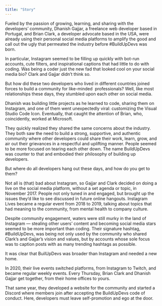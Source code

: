 ```yaml
---
title: "Story"
---
```


Fueled by the passion of growing, learning, and sharing with the developers’ community, Dhanish Gajjar, a freelance web developer based in Portugal, and Brian Clark, a developer advocate based in the USA, were already using their personal social media platforms to amplify the good and call out the ugly that permeated the industry before #BuildUpDevs was born.

In particular, Instagram seemed to be filling up quickly with bot-run accounts, cute filters, and inspirational captions that had little to do with coding. Was being a coder just the new fad that looked cool on your social media bio? Clark and Gajjar didn’t think so.

But how did these two developers who lived in different countries joined forces to build a community for like-minded  professionals? Well, like most relationships these days, they stumbled upon each other on social media. 

Dhanish was building little projects as he learned to code, sharing them on Instagram, and one of them went unexpectedly viral: customizing the Visual Studio Code Icon. Eventually, that caught the attention of Brian, who, coincidently, worked at Microsoft.

They quickly realized they shared the same concerns about the industry. They both saw the need to build a strong, supportive, and authentic community where other developers could share their work, learn, grow, and air out their grievances in a respectful and uplifting manner. People seemed to be more focused on tearing each other down. The name BuildUpDevs was counter to that and embodied their philosophy of building up developers. 

But where do all developers hang out these days, and how do you get to them?

Not all is (that) bad about Instagram, so Gajjar and Clark decided on doing a live on the social media platform, without a set agenda or topic, in November 2017. People not only tuned in and engaged, but brought up the issues they’d like to see discussed in future online hangouts. Instagram Lives became a regular event from 2018 to 2019, talking about topics that had meaning to the community, from mental health to company culture.

Despite community engagement, waters were still murky in the land of Instagram — stealing other users’ content and becoming social media stars seemed to be more important than coding. Their signature hashtag, #BuildUpDevs, was being not only used by the community who shared Clark’s and Gajjar’s vision and values, but by accounts whose sole focus was to caption posts with as many trending hashtags as possible.

It was clear that BuilUpDevs was broader than Instagram and needed a new home.

In 2020, their live events switched platforms, from Instagram to Twitch, and became regular weekly events. Every Thursday, Brian Clark and Dhanish Gajjar get together, from their home offices to yours. 

That same year, they developed a website for the community and started a Discord where members join after accepting the BuildUpDevs code of conduct. Here, developers must leave self-promotion and ego at the door.
